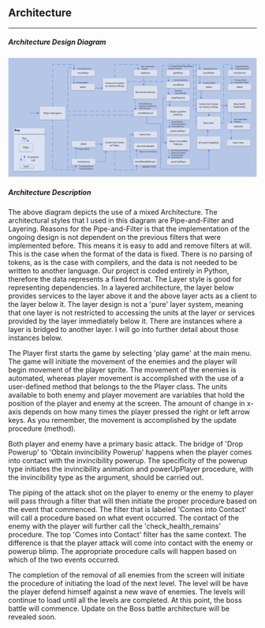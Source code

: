 ## Architecture 

------

##### Architecture Design Diagram

<img src=".\ArchitectDesignFin.png" style="zoom:72%;" />

##### Architecture Description

The above diagram depicts the use of a mixed Architecture. The architectural styles that I used in this diagram are Pipe-and-Filter and Layering. Reasons for the Pipe-and-Filter is that the implementation of the ongoing design is not dependent on the previous filters that were implemented before. This means it is easy to add and remove filters at will. This is the case when the format of the data is fixed. There is no parsing of tokens, as is the case with compilers, and the data is not needed to be written to another language. Our project is coded entirely in Python, therefore the data represents a fixed format. The Layer style is good for representing dependencies. In a layered architecture, the layer below provides services to the layer above it and the above layer acts as a client to the layer below it. The layer design is not a 'pure' layer system, meaning that one layer is not restricted to accessing the units at the layer or services provided by the layer immediately below it. There are instances where a layer is bridged to another layer. I will go into further detail about those instances below. 

 The Player first starts the game by selecting 'play game' at the main menu. The game will initiate the movement of the enemies and the player will begin movement of the player sprite. The movement of the enemies is automated, whereas player movement is accomplished with the use of a user-defined method that belongs to the the Player class. The units available to both enemy and player movement are variables that hold the position of the player and enemy at the screen. The amount of change in x-axis depends on how many times the player pressed the right or left arrow keys. As you remember, the movement is accomplished by the update procedure (method). 

Both player and enemy have a primary basic attack. The bridge of 'Drop Powerup' to 'Obtain invincibility Powerup' happens when the player comes into contact with the invincibility powerup. The specificity of the powerup type initiates the invincibility animation and powerUpPlayer procedure, with the invincibility type as the argument, should be carried out. 

The piping of the attack shot on the player to enemy or the enemy to player will pass through a filter that will then initiate the proper procedure based on the event that commenced. The filter that is labeled 'Comes into Contact' will call a procedure based on what event occurred. The contact of the enemy with the player will further call the 'check_health_remains' procedure. The top 'Comes into Contact' filter has the same context. The difference is that the player attack will come into contact with the enemy or powerup blimp. The appropriate procedure calls will happen based on which of the two events occurred.

The completion of the removal of all enemies from the screen will initiate the procedure of initiating the load of the next level. The level will be have the player defend himself against a new wave of enemies. The levels will continue to load until all the levels are completed. At this point, the boss battle will commence. Update on the Boss battle architecture will be revealed soon. 